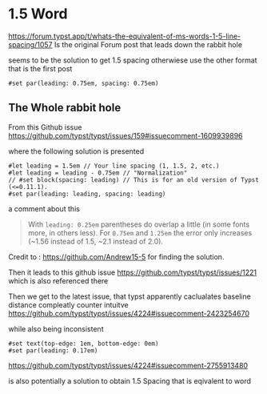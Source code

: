 

# 1.5 Word 

https://forum.typst.app/t/whats-the-equivalent-of-ms-words-1-5-line-spacing/1057
Is the original Forum post that leads down the rabbit hole 

seems to be the solution to get 1.5 spacing otherwiese use the other format that is the first post
```typst
#set par(leading: 0.75em, spacing: 0.75em)
```


## The Whole rabbit hole

From this Github issue https://github.com/typst/typst/issues/159#issuecomment-1609939896

where the following solution is presented

```typst
#let leading = 1.5em // Your line spacing (1, 1.5, 2, etc.)
#let leading = leading - 0.75em // "Normalization"
// #set block(spacing: leading) // This is for an old version of Typst (<=0.11.1).
#set par(leading: leading, spacing: leading)
```


a comment about this 
> With `leading: 0.25em` parentheses do overlap a little (in some fonts more, in others less). For `0.75em` and `1.25em` the error only increases (~1.56 instead of 1.5, ~2.1 instead of 2.0).

Credit to : https://github.com/Andrew15-5 for finding the solution. 

Then it leads to this github issue https://github.com/typst/typst/issues/1221 which is also referenced there 


Then we get to the latest issue, that typst apparently caclualates baseline distance compleatly counter intuitve 
https://github.com/typst/typst/issues/4224#issuecomment-2423254670

while also being inconsistent 


```typst 
#set text(top-edge: 1em, bottom-edge: 0em)
#set par(leading: 0.17em)
```
https://github.com/typst/typst/issues/4224#issuecomment-2755913480

is also potentially a solution to obtain 1.5 Spacing that is eqivalent to word